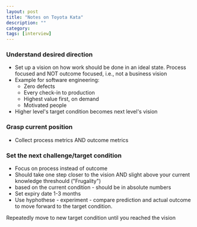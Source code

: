```yaml
---
layout: post
title: "Notes on Toyota Kata"
description: ""
category: 
tags: [interview]
---
```


### Understand desired direction
* Set up a vision on how work should be done in an ideal state. Process focused and NOT outcome focused, i.e., not a business vision
* Example for software engineering:
  * Zero defects
  * Every check-in to production
  * Highest value first, on demand
  * Motivated people
* Higher level's target condition becomes next level's vision

### Grasp current position
* Collect process metrics AND outcome metrics

### Set the next challenge/target condition 
* Focus on process instead of outcome
* Should take one step closer to the vision AND slight above your current knowledge threshould ("Frugality")
* based on the current condition - should be in absolute numbers
* Set expiry date 1-3 months
* Use hyphothese - experiment - compare prediction and actual outcome to move forward to the target condition.

Repeatedly move to new target condition until you reached the vision
